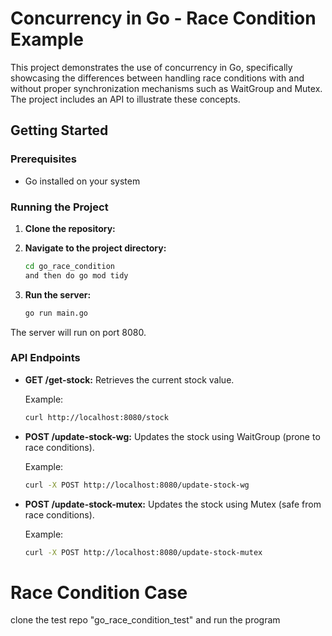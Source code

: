 # Concurrency in Go - Race Condition Example

This project demonstrates the use of concurrency in Go, specifically showcasing the differences between handling race conditions with and without proper synchronization mechanisms such as WaitGroup and Mutex. The project includes an API to illustrate these concepts.


## Getting Started

### Prerequisites

- Go installed on your system

### Running the Project

1. **Clone the repository:**

2. **Navigate to the project directory:**

    ```sh
    cd go_race_condition
    and then do go mod tidy
    ```

3. **Run the server:**

    ```sh
    go run main.go
    ```

The server will run on port 8080.

### API Endpoints

- **GET /get-stock:** Retrieves the current stock value.

    Example:

    ```sh
    curl http://localhost:8080/stock
    ```

- **POST /update-stock-wg:** Updates the stock using WaitGroup (prone to race conditions).

    Example:

    ```sh
    curl -X POST http://localhost:8080/update-stock-wg
    ```

- **POST /update-stock-mutex:** Updates the stock using Mutex (safe from race conditions).

    Example:

    ```sh
    curl -X POST http://localhost:8080/update-stock-mutex
    ```

# Race Condition Case
clone the test repo "go_race_condition_test" and run the program
